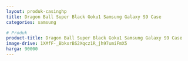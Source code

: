 ```yaml
---
layout: produk-casinghp
title: Dragon Ball Super Black Goku1 Samsung Galaxy S9 Case
categories: samsung

# Produk
product-title: Dragon Ball Super Black Goku1 Samsung Galaxy S9 Case
image-drive: 1XMfF-_BbkxrBS2Xqcz1R_jh97umiFmX5
harga: 90000
---
```

